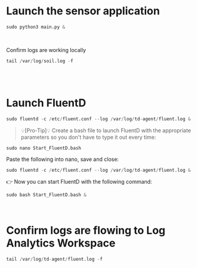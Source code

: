 # Launch the sensor application
```python
sudo python3 main.py &
```
<br/>

Confirm logs are working locally
```python
tail /var/log/soil.log -f
```
<br/>
<br/>

# Launch FluentD


```python
sudo fluentd -c /etc/fluent.conf --log /var/log/td-agent/fluent.log &
```



 

 > &#128161;[Pro-Tip]&#128161; Create a bash file to launch FluentD with the appropriate parameters so you don't have to type it out every time:
```
sudo nano Start_FluentD.bash
```
Paste the following into nano, save and close: 
```python
sudo fluentd -c /etc/fluent.conf --log /var/log/td-agent/fluent.log &
```
&#128073; Now you can start FluentD with the following command:
```python
sudo bash Start_FluentD.bash &
```
<br/>

# Confirm logs are flowing to Log Analytics Workspace
```python
tail /var/log/td-agent/fluent.log -f 
```
